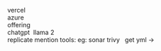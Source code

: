 vercel   
azure  
offering  
chatgpt  llama 2  
replicate mention tools: eg: sonar trivy    get yml -> 
